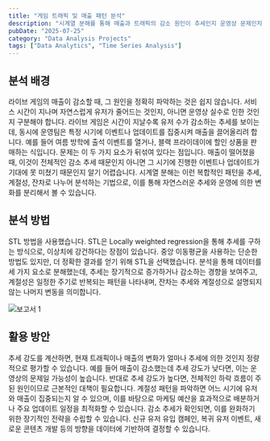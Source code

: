 ```yaml
---
title: "게임 트래픽 및 매출 패턴 분석"
description: "시계열 분해를 통해 매출과 트래픽의 감소 원인이 추세인지 운영상 문제인지 구분"
pubDate: "2025-07-25"
category: "Data Analysis Projects"
tags: ["Data Analytics", "Time Series Analysis"]
---
```


## 분석 배경

라이브 게임의 매출이 감소할 때, 그 원인을 정확히 파악하는 것은 쉽지 않습니다. 서비스 시간이 지나며 자연스럽게 유저가 줄어드는 것인지, 아니면 운영상 실수로 인한 것인지 구분해야 합니다. 라이브 게임은 시간이 지날수록 유저 수가 감소하는 추세를 보이는데, 동시에 운영팀은 특정 시기에 이벤트나 업데이트를 집중시켜 매출을 끌어올리려 합니다. 예를 들어 여름 방학에 출석 이벤트를 열거나, 블랙 프라이데이에 할인 상품을 판매하는 식입니다. 문제는 이 두 가지 요소가 뒤섞여 있다는 점입니다. 매출이 떨어졌을 때, 이것이 전체적인 감소 추세 때문인지 아니면 그 시기에 진행한 이벤트나 업데이트가 기대에 못 미쳤기 때문인지 알기 어렵습니다. 시계열 분해는 이런 복합적인 패턴을 추세, 계절성, 잔차로 나누어 분석하는 기법으로, 이를 통해 자연스러운 추세와 운영에 의한 변화를 분리해서 볼 수 있습니다.

## 분석 방법

STL 방법을 사용했습니다. STL은 Locally weighted regression을 통해 추세를 구하는 방식으로, 이상치에 강건하다는 장점이 있습니다. 중앙 이동평균을 사용하는 단순한 방법도 있지만, 더 정확한 결과를 얻기 위해 STL을 선택했습니다. 분석을 통해 데이터를 세 가지 요소로 분해했는데, 추세는 장기적으로 증가하거나 감소하는 경향을 보여주고, 계절성은 일정한 주기로 반복되는 패턴을 나타내며, 잔차는 추세와 계절성으로 설명되지 않는 나머지 변동을 의미합니다.

![보고서 1](/images/project-time-series-decomposition.png)

## 활용 방안

추세 강도를 계산하면, 현재 트래픽이나 매출의 변화가 얼마나 추세에 의한 것인지 정량적으로 평가할 수 있습니다. 예를 들어 매출이 감소했는데 추세 강도가 낮다면, 이는 운영상의 문제일 가능성이 높습니다. 반대로 추세 강도가 높다면, 전체적인 하락 흐름이 주된 원인이므로 근본적인 대책이 필요합니다. 계절성 패턴을 파악하면 어느 시기에 유저와 매출이 집중되는지 알 수 있으며, 이를 바탕으로 마케팅 예산을 효과적으로 배분하거나 주요 업데이트 일정을 최적화할 수 있습니다. 감소 추세가 확인되면, 이를 완화하기 위한 장기적인 전략을 수립할 수 있습니다. 신규 유저 유입 캠페인, 복귀 유저 이벤트, 새로운 콘텐츠 개발 등의 방향을 데이터에 기반하여 결정할 수 있습니다.
